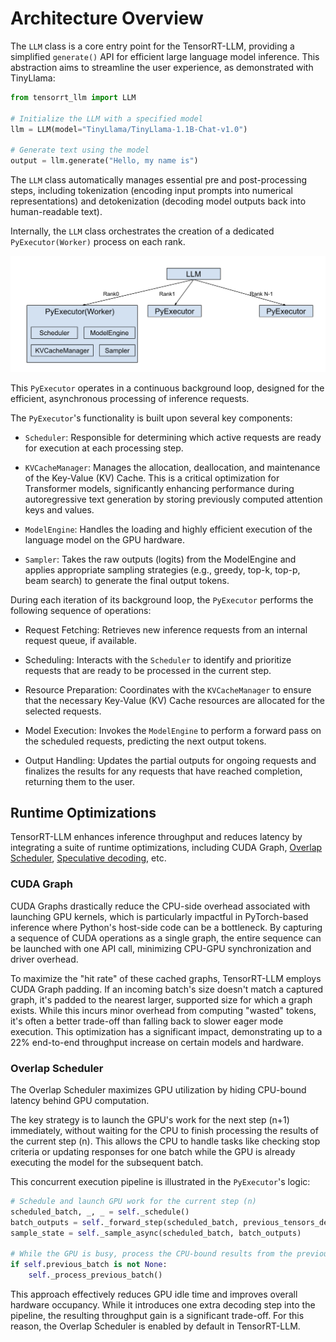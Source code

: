 # Architecture Overview

The `LLM` class is a core entry point for the TensorRT-LLM, providing a simplified `generate()` API for efficient large language model inference. This abstraction aims to streamline the user experience, as demonstrated with TinyLlama:

```python
from tensorrt_llm import LLM

# Initialize the LLM with a specified model
llm = LLM(model="TinyLlama/TinyLlama-1.1B-Chat-v1.0")

# Generate text using the model
output = llm.generate("Hello, my name is")
```

The `LLM` class automatically manages essential pre and post-processing steps, including tokenization (encoding input prompts into numerical representations) and detokenization (decoding model outputs back into human-readable text).

Internally, the `LLM` class orchestrates the creation of a dedicated `PyExecutor(Worker)` process on each rank.

![TRT-LLM Architecture Overview](../media/TRTLLM_Architecture_Overview.png)

This `PyExecutor` operates in a continuous background loop, designed for the efficient, asynchronous processing of inference requests.

The `PyExecutor`'s functionality is built upon several key components:

- `Scheduler`: Responsible for determining which active requests are ready for execution at each processing step.

- `KVCacheManager`: Manages the allocation, deallocation, and maintenance of the Key-Value (KV) Cache. This is a critical optimization for Transformer models, significantly enhancing performance during autoregressive text generation by storing previously computed attention keys and values.

- `ModelEngine`: Handles the loading and highly efficient execution of the language model on the GPU hardware.

- `Sampler`: Takes the raw outputs (logits) from the ModelEngine and applies appropriate sampling strategies (e.g., greedy, top-k, top-p, beam search) to generate the final output tokens.

During each iteration of its background loop, the `PyExecutor` performs the following sequence of operations:

- Request Fetching: Retrieves new inference requests from an internal request queue, if available.

- Scheduling: Interacts with the `Scheduler` to identify and prioritize requests that are ready to be processed in the current step.

- Resource Preparation: Coordinates with the `KVCacheManager` to ensure that the necessary Key-Value (KV) Cache resources are allocated for the selected requests.

- Model Execution: Invokes the `ModelEngine` to perform a forward pass on the scheduled requests, predicting the next output tokens.

- Output Handling: Updates the partial outputs for ongoing requests and finalizes the results for any requests that have reached completion, returning them to the user.


## Runtime Optimizations

TensorRT-LLM enhances inference throughput and reduces latency by integrating a suite of runtime optimizations, including CUDA Graph, [Overlap Scheduler](../features/overlap-scheduler.md), [Speculative decoding](../features/speculative-decoding.md), etc.

### CUDA Graph

CUDA Graphs drastically reduce the CPU-side overhead associated with launching GPU kernels, which is particularly impactful in PyTorch-based inference where Python's host-side code can be a bottleneck. By capturing a sequence of CUDA operations as a single graph, the entire sequence can be launched with one API call, minimizing CPU-GPU synchronization and driver overhead.

To maximize the "hit rate" of these cached graphs, TensorRT-LLM employs CUDA Graph padding. If an incoming batch's size doesn't match a captured graph, it's padded to the nearest larger, supported size for which a graph exists. While this incurs minor overhead from computing "wasted" tokens, it's often a better trade-off than falling back to slower eager mode execution. This optimization has a significant impact, demonstrating up to a 22% end-to-end throughput increase on certain models and hardware.

### Overlap Scheduler

The Overlap Scheduler maximizes GPU utilization by hiding CPU-bound latency behind GPU computation.

The key strategy is to launch the GPU's work for the next step (n+1) immediately, without waiting for the CPU to finish processing the results of the current step (n). This allows the CPU to handle tasks like checking stop criteria or updating responses for one batch while the GPU is already executing the model for the subsequent batch.

This concurrent execution pipeline is illustrated in the `PyExecutor`'s logic:

```python
# Schedule and launch GPU work for the current step (n)
scheduled_batch, _, _ = self._schedule()
batch_outputs = self._forward_step(scheduled_batch, previous_tensors_device)
sample_state = self._sample_async(scheduled_batch, batch_outputs)

# While the GPU is busy, process the CPU-bound results from the previous step (n-1)
if self.previous_batch is not None:
    self._process_previous_batch()
```

This approach effectively reduces GPU idle time and improves overall hardware occupancy. While it introduces one extra decoding step into the pipeline, the resulting throughput gain is a significant trade-off. For this reason, the Overlap Scheduler is enabled by default in TensorRT-LLM.
